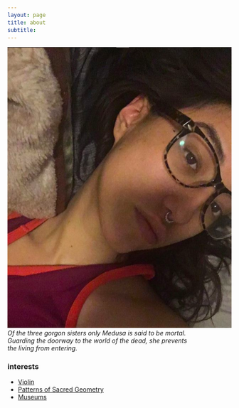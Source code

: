 ```yaml
---
layout: page
title: about
subtitle: 
---    
```


 
![m2](assets/img/m2.jpg)      
*Of the three gorgon sisters only Medusa is said to be mortal.  
Guarding the doorway to the world of the dead, she prevents   
the living from entering.* 

### interests 
- [Violin](https://www.youtube.com/watch?v=IDcuiZznRVM)  
- [Patterns of Sacred Geometry](https://www.youtube.com/watch?v=Mynr7uik5-0)  
- [Museums](https://www.metmuseum.org/exhibitions/current-exhibitions) 




